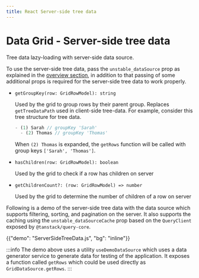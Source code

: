 ```yaml
---
title: React Server-side tree data
---
```


# Data Grid - Server-side tree data [<span class="plan-pro"></span>](/x/introduction/licensing/#pro-plan 'Pro plan')

<p class="description">Tree data lazy-loading with server-side data source.</p>

To use the server-side tree data, pass the `unstable_dataSource` prop as explained in the [overview section](/x/react-data-grid/server-side-data/), in addition to that passing of some additional props is required for the server-side tree data to work properly.

- `getGroupKey(row: GridRowModel): string`

  Used by the grid to group rows by their parent group. Replaces `getTreeDataPath` used in client-side tree-data.
  For example, consider this tree structure for tree data.

  ```js
  - (1) Sarah // groupKey 'Sarah'
    - (2) Thomas // groupKey 'Thomas'
  ```

  When `(2) Thomas` is expanded, the `getRows` function will be called with group keys `['Sarah', 'Thomas']`.

- `hasChildren(row: GridRowModel): boolean`

  Used by the grid to check if a row has children on server

- `getChildrenCount?: (row: GridRowModel) => number`

  Used by the grid to determine the number of children of a row on server

Following is a demo of the server-side tree data with the data source which supports filtering, sorting, and pagination on the server. It also supports the caching using the `unstable_dataSourceCache` prop based on the `QueryClient` exposed by `@tanstack/query-core`.

{{"demo": "ServerSideTreeData.js", "bg": "inline"}}

:::info
The demo above uses a utility `useDemoDataSource` which uses a data generator service to generate data for testing of the application. It exposes a function called `getRows` which could be used directly as `GridDataSource.getRows`.
:::
